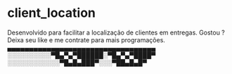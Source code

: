 # client_location
Desenvolvido para facilitar a localização de clientes em entregas.
Gostou ? Deixa seu like e me contrate para mais programações.
▄▄▄▄▄▄▄▄▄▄▄▄▄▄▄▄▄▄▄▄▄▄▄▄▄▄▄▄▄▄▄▄▄▄
░░░░░░░░░░▀█▄▀▄▀██████░▀█▄▀▄▀████▀
░░░░░░░░░░░░▀█▄█▄███▀░░░▀██▄█▄█▀
